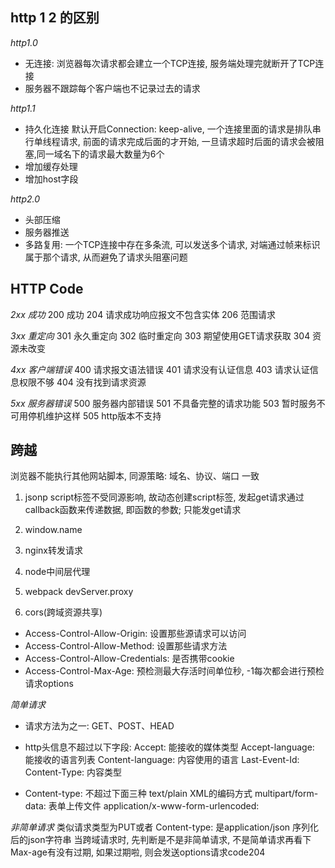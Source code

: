 ## http 1 2 的区别
*http1.0*
  - 无连接: 浏览器每次请求都会建立一个TCP连接, 服务端处理完就断开了TCP连接
  - 服务器不跟踪每个客户端也不记录过去的请求

*http1.1*
  - 持久化连接 默认开启Connection: keep-alive, 一个连接里面的请求是排队串行单线程请求, 前面的请求完成后面的才开始, 一旦请求超时后面的请求会被阻塞,同一域名下的请求最大数量为6个
  - 增加缓存处理
  - 增加host字段

*http2.0*
  - 头部压缩
  - 服务器推送
  - 多路复用: 一个TCP连接中存在多条流, 可以发送多个请求, 对端通过帧来标识属于那个请求, 从而避免了请求头阻塞问题

## HTTP Code
  *2xx 成功*
    200 成功
    204 请求成功响应报文不包含实体
    206 范围请求
  
  *3xx 重定向*
    301 永久重定向
    302 临时重定向
    303 期望使用GET请求获取
    304 资源未改变
  
  *4xx 客户端错误*
    400 请求报文语法错误
    401 请求没有认证信息
    403 请求认证信息权限不够
    404 没有找到请求资源
  
  *5xx 服务器错误*
    500 服务器内部错误
    501 不具备完整的请求功能
    503 暂时服务不可用停机维护这样
    505 http版本不支持

## 跨越
  浏览器不能执行其他网站脚本, 同源策略: 域名、协议、端口 一致

1. jsonp
  script标签不受同源影响, 故动态创建script标签, 发起get请求通过callback函数来传递数据, 即函数的参数;
  只能发get请求

2. window.name

3. nginx转发请求

4. node中间层代理

5. webpack devServer.proxy

6. cors(跨域资源共享)
  - Access-Control-Allow-Origin: 设置那些源请求可以访问
  - Access-Control-Allow-Method: 设置那些请求方法
  - Access-Control-Allow-Credentials: 是否携带cookie
  - Access-Control-Max-Age: 预检测最大存活时间单位秒, -1每次都会进行预检请求options
  
  *简单请求*
  - 请求方法为之一: 
    GET、POST、HEAD

  - http头信息不超过以下字段:
    Accept: 能接收的媒体类型
    Accept-language: 能接收的语言列表
    Content-language: 内容使用的语言
    Last-Event-Id: 
    Content-Type: 内容类型

  - Content-type: 不超过下面三种
    text/plain XML的编码方式
    multipart/form-data: 表单上传文件
    application/x-www-form-urlencoded: 

  *非简单请求*
  类似请求类型为PUT或者 Content-type: 是application/json 序列化后的json字符串
  当跨域请求时, 先判断是不是非简单请求, 不是简单请求再看下Max-age有没有过期, 如果过期啦, 则会发送options请求code204
